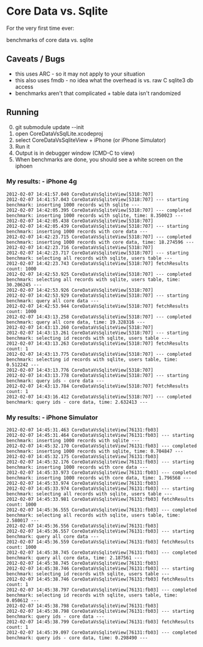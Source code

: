 # Core Data vs. Sqlite

For the very first time ever:

benchmarks of core data vs. sqlite

## Caveats / Bugs

* this uses ARC - so it may not apply to your situation
* this also uses fmdb - no idea what the overhead is vs. raw C sqlite3 db access
* benchmarks aren't that complicated + table data isn't randomized

## Running

0. git submodule update --init
1. open CoreDataVsSqlLite.xcodeproj
2. select CoreDataVsSqliteView + iPhone (or iPhone Simulator)
3. Run it
4. Output is in debugger window (CMD-C to view)
5. When benchmarks are done, you should see a white screen on the iphoen

### My results: - iPhone 4g

    2012-02-07 14:41:57.040 CoreDataVsSqliteView[5318:707]
    2012-02-07 14:41:57.043 CoreDataVsSqliteView[5318:707] --- starting benchmark: inserting 1000 records with sqlite ---
    2012-02-07 14:42:05.395 CoreDataVsSqliteView[5318:707] --- completed benchmark: inserting 1000 records with sqlite, time: 8.350023 ---
    2012-02-07 14:42:05.438 CoreDataVsSqliteView[5318:707]
    2012-02-07 14:42:05.439 CoreDataVsSqliteView[5318:707] --- starting benchmark: inserting 1000 records with core data ---
    2012-02-07 14:42:23.715 CoreDataVsSqliteView[5318:707] --- completed benchmark: inserting 1000 records with core data, time: 18.274596 ---
    2012-02-07 14:42:23.716 CoreDataVsSqliteView[5318:707]
    2012-02-07 14:42:23.717 CoreDataVsSqliteView[5318:707] --- starting benchmark: selecting all records with sqlite, users table ---
    2012-02-07 14:42:23.743 CoreDataVsSqliteView[5318:707] fetchResults count: 1000
    2012-02-07 14:42:53.925 CoreDataVsSqliteView[5318:707] --- completed benchmark: selecting all records with sqlite, users table, time: 30.206245 ---
    2012-02-07 14:42:53.926 CoreDataVsSqliteView[5318:707]
    2012-02-07 14:42:53.929 CoreDataVsSqliteView[5318:707] --- starting benchmark: query all core data ---
    2012-02-07 14:42:53.944 CoreDataVsSqliteView[5318:707] fetchResults count: 1000
    2012-02-07 14:43:13.258 CoreDataVsSqliteView[5318:707] --- completed benchmark: query all core data, time: 19.328316 ---
    2012-02-07 14:43:13.260 CoreDataVsSqliteView[5318:707]
    2012-02-07 14:43:13.261 CoreDataVsSqliteView[5318:707] --- starting benchmark: selecting id records with sqlite, users table ---
    2012-02-07 14:43:13.263 CoreDataVsSqliteView[5318:707] fetchResults count: 1
    2012-02-07 14:43:13.775 CoreDataVsSqliteView[5318:707] --- completed benchmark: selecting id records with sqlite, users table, time: 0.512242 ---
    2012-02-07 14:43:13.776 CoreDataVsSqliteView[5318:707]
    2012-02-07 14:43:13.778 CoreDataVsSqliteView[5318:707] --- starting benchmark: query ids - core data ---
    2012-02-07 14:43:13.784 CoreDataVsSqliteView[5318:707] fetchResults count: 1
    2012-02-07 14:43:16.412 CoreDataVsSqliteView[5318:707] --- completed benchmark: query ids - core data, time: 2.632413 ---

### My results: - iPhone Simulator

    2012-02-07 14:45:31.463 CoreDataVsSqliteView[76131:fb03]
    2012-02-07 14:45:31.464 CoreDataVsSqliteView[76131:fb03] --- starting benchmark: inserting 1000 records with sqlite ---
    2012-02-07 14:45:32.170 CoreDataVsSqliteView[76131:fb03] --- completed benchmark: inserting 1000 records with sqlite, time: 0.704847 ---
    2012-02-07 14:45:32.175 CoreDataVsSqliteView[76131:fb03]
    2012-02-07 14:45:32.176 CoreDataVsSqliteView[76131:fb03] --- starting benchmark: inserting 1000 records with core data ---
    2012-02-07 14:45:33.973 CoreDataVsSqliteView[76131:fb03] --- completed benchmark: inserting 1000 records with core data, time: 1.796568 ---
    2012-02-07 14:45:33.974 CoreDataVsSqliteView[76131:fb03]
    2012-02-07 14:45:33.974 CoreDataVsSqliteView[76131:fb03] --- starting benchmark: selecting all records with sqlite, users table ---
    2012-02-07 14:45:33.981 CoreDataVsSqliteView[76131:fb03] fetchResults count: 1000
    2012-02-07 14:45:36.555 CoreDataVsSqliteView[76131:fb03] --- completed benchmark: selecting all records with sqlite, users table, time: 2.580017 ---
    2012-02-07 14:45:36.556 CoreDataVsSqliteView[76131:fb03]
    2012-02-07 14:45:36.557 CoreDataVsSqliteView[76131:fb03] --- starting benchmark: query all core data ---
    2012-02-07 14:45:36.559 CoreDataVsSqliteView[76131:fb03] fetchResults count: 1000
    2012-02-07 14:45:38.745 CoreDataVsSqliteView[76131:fb03] --- completed benchmark: query all core data, time: 2.187561 ---
    2012-02-07 14:45:38.745 CoreDataVsSqliteView[76131:fb03]
    2012-02-07 14:45:38.746 CoreDataVsSqliteView[76131:fb03] --- starting benchmark: selecting id records with sqlite, users table ---
    2012-02-07 14:45:38.746 CoreDataVsSqliteView[76131:fb03] fetchResults count: 1
    2012-02-07 14:45:38.797 CoreDataVsSqliteView[76131:fb03] --- completed benchmark: selecting id records with sqlite, users table, time: 0.050612 ---
    2012-02-07 14:45:38.798 CoreDataVsSqliteView[76131:fb03]
    2012-02-07 14:45:38.798 CoreDataVsSqliteView[76131:fb03] --- starting benchmark: query ids - core data ---
    2012-02-07 14:45:38.799 CoreDataVsSqliteView[76131:fb03] fetchResults count: 1
    2012-02-07 14:45:39.097 CoreDataVsSqliteView[76131:fb03] --- completed benchmark: query ids - core data, time: 0.298490 ---
